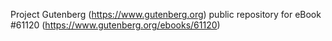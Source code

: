 Project Gutenberg (https://www.gutenberg.org) public repository for eBook #61120 (https://www.gutenberg.org/ebooks/61120)
